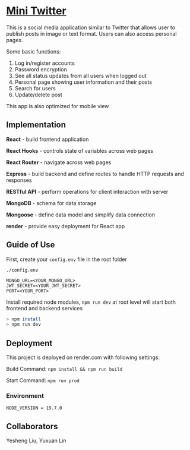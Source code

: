 # [Mini Twitter](https://yesheng-liu-yuxuan-lin-project3.onrender.com/)

This is a social media application similar to Twitter that allows user to publish posts in image or text format. Users can also access personal pages.

Some basic functions:

1. Log in/register accounts
2. Password encryption
3. See all status updates from all users when logged out
4. Personal page showing user information and their posts
5. Search for users
6. Update/delete post

This app is also optimized for mobile view

## Implementation

**React** - build frontend application

**React Hooks** - controls state of variables across web pages

**React Router** - navigate across web pages

**Express** - build backend and define routes to handle HTTP requests and responses

**RESTful API** - perform operations for client interaction with server

**MongoDB** - schema for data storage

**Mongoose** - define data model and simplify data connection

**render** - provide easy deployment for React app

## Guide of Use

First, create your `config.env` file in the root folder

```
./config.env

MONGO_URL=<YOUR_MONGO_URL>
JWT_SECRET=<YOUR_JWT_SECRET>
PORT=<YOUR_PORT>
```

Install required node modules, `npm run dev` at root level will start both frontend and backend services

```bash
> npm install
> npm run dev
```

## Deployment

This project is deployed on render.com with following settings:

Build Command: `npm install && npm run build`

Start Command: `npm run prod`

### Environment

```
NODE_VERSION = 19.7.0
```

## Collaborators

Yesheng Liu, Yuxuan Lin
